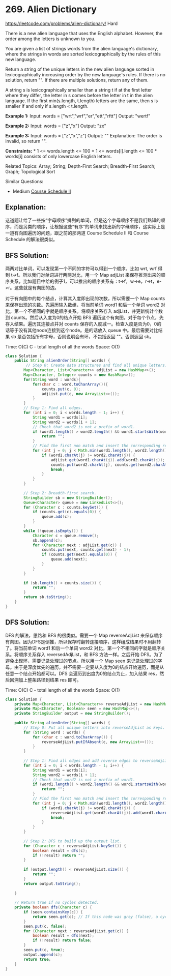 # 269. Alien Dictionary
<https://leetcode.com/problems/alien-dictionary/>
Hard

There is a new alien language that uses the English alphabet. However, the order among the letters is unknown to you.

You are given a list of strings words from the alien language's dictionary, where the strings in words are sorted lexicographically by the rules of this new language.

Return a string of the unique letters in the new alien language sorted in lexicographically increasing order by the new language's rules. If there is no solution, return "". If there are multiple solutions, return any of them.

A string s is lexicographically smaller than a string t if at the first letter where they differ, the letter in s comes before the letter in t in the alien language. If the first min(s.length, t.length) letters are the same, then s is smaller if and only if s.length < t.length.

 

**Example 1:**
    Input: words = ["wrt","wrf","er","ett","rftt"]
    Output: "wertf"

**Example 2:**
    Input: words = ["z","x"]
    Output: "zx"

**Example 3:**
    Input: words = ["z","x","z"]
    Output: ""
    Explanation: The order is invalid, so return "".
 

**Constraints:**
    * 1 <= words.length <= 100
    * 1 <= words[i].length <= 100
    * words[i] consists of only lowercase English letters.

Related Topics: Array; String; Depth-First Search; Breadth-First Search; Graph; Topological Sort

Similar Questions: 
* Medium [Course Schedule II](https://leetcode.com/problems/course-schedule-ii/)

## Explanation:
这道题让给了一些按“字母顺序”排列的单词，但是这个字母顺序不是我们熟知的顺序，而是另类的顺序，让根据这些“有序”的单词来找出新的字母顺序，这实际上是一道有向图遍历的问题，跟之前的那两道 Course Schedule II 和 Course Schedule 的解法很类似。

## BFS Solution:
两两对比单词，可以发现第一个不同的字符可以得到一个顺序。比如 wrt, wrf 得到 t->f。所以我们对单词进行两两对比，用一个 Map adjList 来保存推测出来的顺序关系，比如题目中给的例子1，可以推出的顺序关系有：t->f，w->e，r->t，e->r。这些就是有向图的边。

对于有向图中的每个结点，计算其入度即出现的次数，所以需要一个 Map counts 来保存出现的次数。先遍历输入数组，将当前单词 word1 和后一个单词 word2 对比，第一个不相同的字就是顺序关系。将顺序关系存入 adjList，并更新统计个数到 counts。然后从入度为0的结点开始 BFS 遍历这个有向图。对于每个节点，先存入结果。遍历其连接点并对 counts 保存的入度减一。检查入度是否为0，0的话等于没有其他node连接到这个node。是的话放入 queue 中。最后需要对比结果 sb 是否包括所有字母，否则说明会有环，不包括返回 ""。否则返回 sb。

Time: O(C) C - total length of all the words
Space: O(1)

```java
class Solution {
    public String alienOrder(String[] words) {
         // Step 0: Create data structures and find all unique letters.
        Map<Character, List<Character>> adjList = new HashMap<>();
        Map<Character, Integer> counts = new HashMap<>();
        for(String word : words){
            for(char c : word.toCharArray()){
                counts.put(c, 0);
                adjList.put(c, new ArrayList<>());
            }
        }
        // Step 1: Find all edges.
        for (int i = 0; i < words.length - 1; i++) {
            String word1 = words[i];
            String word2 = words[i + 1];
            // Check that word2 is not a prefix of word1.
            if (word1.length() > word2.length() && word1.startsWith(word2)) {
                return "";
            }
            // Find the first non match and insert the corresponding relation.
            for (int j = 0; j < Math.min(word1.length(), word2.length()); j++) {
                if (word1.charAt(j) != word2.charAt(j)) {
                    adjList.get(word1.charAt(j)).add(word2.charAt(j));
                    counts.put(word2.charAt(j), counts.get(word2.charAt(j)) + 1);
                    break;
                }
            }
        }
        
        // Step 2: Breadth-first search.
        StringBuilder sb = new StringBuilder();
        Queue<Character> queue = new LinkedList<>();
        for (Character c : counts.keySet()) {
            if (counts.get(c).equals(0)) {
                queue.add(c);
            }
        }
        while (!queue.isEmpty()) {
            Character c = queue.remove();
            sb.append(c);
            for (Character next : adjList.get(c)) {
                counts.put(next, counts.get(next) - 1);
                if (counts.get(next).equals(0)) {
                    queue.add(next);
                }
            }
        }
        
        if (sb.length() < counts.size()) {
            return "";
        }
        return sb.toString();
    }
} 
```


## DFS Solution:
DFS 的解法，思路和 BFS 的很类似。需要一个 Map reverseAdjList 来保存顺序有向图。因为DFS是倒推，所以保存时翻转连接顺序，这样组成结果时不用翻转了。将当前单词 word1 和后一个单词 word2 对比，第一个不相同的字就是顺序关系。将顺序关系存入 reversedAdjList，和 BFS 方法一样。之后开始 DFS。为了避免出现环，需要记录处理过的节点。所以用一个 Map seen 来记录处理过的字母。由于是深度优先的遍历，并不需要一定要从入度为0的结点开始遍历，而是从任意一个结点开始都可以。DFS 会遍历到出度为0的结点为止，加入结果 res，然后回溯加上整条路径到结果 res 即可。

Time: O(C) C - total length of all the words
Space: O(1)

```java
class Solution {
    private Map<Character, List<Character>> reverseAdjList = new HashMap<>();
    private Map<Character, Boolean> seen = new HashMap<>();
    private StringBuilder output = new StringBuilder();
    
    public String alienOrder(String[] words) {
        // Step 0: Put all unique letters into reverseAdjList as keys.
        for (String word : words) {
            for (char c : word.toCharArray()) {
                reverseAdjList.putIfAbsent(c, new ArrayList<>());
            }
        }
        
        // Step 1: Find all edges and add reverse edges to reverseAdjList.
        for (int i = 0; i < words.length - 1; i++) {
            String word1 = words[i];
            String word2 = words[i + 1];
            // Check that word2 is not a prefix of word1.
            if (word1.length() > word2.length() && word1.startsWith(word2)) {
                return "";
            }
            // Find the first non match and insert the corresponding relation.
            for (int j = 0; j < Math.min(word1.length(), word2.length()); j++) {
                if (word1.charAt(j) != word2.charAt(j)) {
                    reverseAdjList.get(word2.charAt(j)).add(word1.charAt(j));
                    break;
                }
            }
        }
        
        // Step 2: DFS to build up the output list.
        for (Character c : reverseAdjList.keySet()) {
            boolean result = dfs(c);
            if (!result) return "";
        }
        
        if (output.length() < reverseAdjList.size()) {
            return "";
        }
        return output.toString();
        
    }
    
    // Return true if no cycles detected.
    private boolean dfs(Character c) {
        if (seen.containsKey(c)) {
            return seen.get(c); // If this node was grey (false), a cycle was detected.
        }
        seen.put(c, false);
        for (Character next : reverseAdjList.get(c)) {
            boolean result = dfs(next);
            if (!result) return false;
        }
        seen.put(c, true);
        output.append(c);
        return true;
    }
}
```